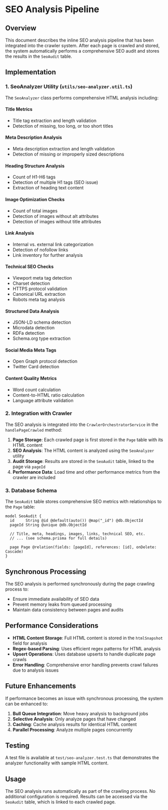 # SEO Analysis Pipeline

## Overview

This document describes the inline SEO analysis pipeline that has been integrated into the crawler system. After each page is crawled and stored, the system automatically performs a comprehensive SEO audit and stores the results in the `SeoAudit` table.

## Implementation

### 1. SeoAnalyzer Utility (`utils/seo-analyzer.util.ts`)

The `SeoAnalyzer` class performs comprehensive HTML analysis including:

#### Title Metrics
- Title tag extraction and length validation
- Detection of missing, too long, or too short titles

#### Meta Description Analysis
- Meta description extraction and length validation
- Detection of missing or improperly sized descriptions

#### Heading Structure Analysis
- Count of H1-H6 tags
- Detection of multiple H1 tags (SEO issue)
- Extraction of heading text content

#### Image Optimization Checks
- Count of total images
- Detection of images without alt attributes
- Detection of images without title attributes

#### Link Analysis
- Internal vs. external link categorization
- Detection of nofollow links
- Link inventory for further analysis

#### Technical SEO Checks
- Viewport meta tag detection
- Charset detection
- HTTPS protocol validation
- Canonical URL extraction
- Robots meta tag analysis

#### Structured Data Analysis
- JSON-LD schema detection
- Microdata detection
- RDFa detection
- Schema.org type extraction

#### Social Media Meta Tags
- Open Graph protocol detection
- Twitter Card detection

#### Content Quality Metrics
- Word count calculation
- Content-to-HTML ratio calculation
- Language attribute validation

### 2. Integration with Crawler

The SEO analysis is integrated into the `CrawlerOrchestratorService` in the `handlePageCrawled` method:

1. **Page Storage**: Each crawled page is first stored in the `Page` table with its HTML content
2. **SEO Analysis**: The HTML content is analyzed using the `SeoAnalyzer` utility
3. **Audit Storage**: Results are stored in the `SeoAudit` table, linked to the page via `pageId`
4. **Performance Data**: Load time and other performance metrics from the crawler are included

### 3. Database Schema

The `SeoAudit` table stores comprehensive SEO metrics with relationships to the `Page` table:

```prisma
model SeoAudit {
  id     String @id @default(auto()) @map("_id") @db.ObjectId
  pageId String @unique @db.ObjectId

  // Title, meta, headings, images, links, technical SEO, etc.
  // ... (see schema.prisma for full details)

  page Page @relation(fields: [pageId], references: [id], onDelete: Cascade)
}
```

## Synchronous Processing

The SEO analysis is performed synchronously during the page crawling process to:

- Ensure immediate availability of SEO data
- Prevent memory leaks from queued processing
- Maintain data consistency between pages and audits

## Performance Considerations

- **HTML Content Storage**: Full HTML content is stored in the `htmlSnapshot` field for analysis
- **Regex-based Parsing**: Uses efficient regex patterns for HTML analysis
- **Upsert Operations**: Uses database upserts to handle duplicate page crawls
- **Error Handling**: Comprehensive error handling prevents crawl failures due to analysis issues

## Future Enhancements

If performance becomes an issue with synchronous processing, the system can be enhanced to:

1. **Bull Queue Integration**: Move heavy analysis to background jobs
2. **Selective Analysis**: Only analyze pages that have changed
3. **Caching**: Cache analysis results for identical HTML content
4. **Parallel Processing**: Analyze multiple pages concurrently

## Testing

A test file is available at `test/seo-analyzer.test.ts` that demonstrates the analyzer functionality with sample HTML content.

## Usage

The SEO analysis runs automatically as part of the crawling process. No additional configuration is required. Results can be accessed via the `SeoAudit` table, which is linked to each crawled page.
